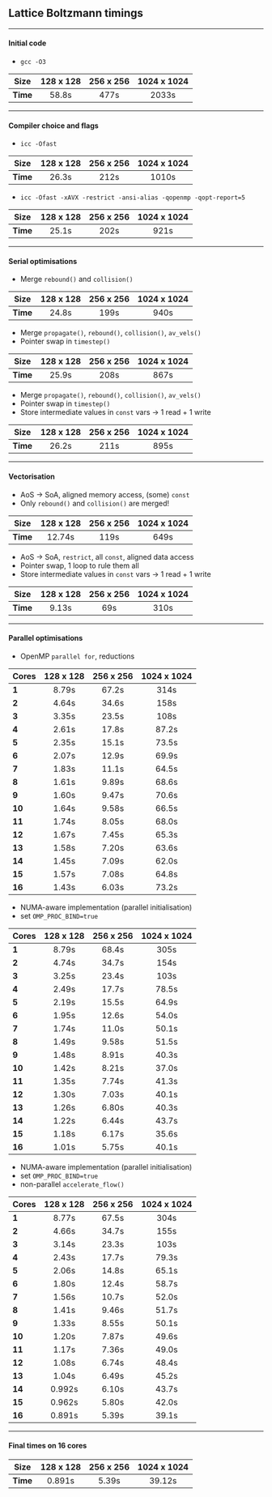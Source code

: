 ## Lattice Boltzmann timings

***
#### __Initial code__

+ `gcc -O3`

| Size      |  128 x 128    |  256 x 256     |  1024 x 1024   |
| --------- |:-------------:|:--------------:|:--------------:|
| **Time**  | 58.8s          | 477s           | 2033s         |

***
#### __Compiler choice and flags__

+ `icc -Ofast`

| Size      |  128 x 128    |  256 x 256     |  1024 x 1024   |
| --------- |:-------------:|:--------------:|:--------------:|
| **Time**  | 26.3s          | 212s           | 1010s         |

+ `icc -Ofast -xAVX -restrict -ansi-alias -qopenmp -qopt-report=5`

| Size      |  128 x 128    |  256 x 256     |  1024 x 1024   |
| --------- |:-------------:|:--------------:|:--------------:|
| **Time**  | 25.1s         | 202s           | 921s           |

***
#### __Serial optimisations__

+ Merge `rebound()` and `collision()`

| Size      |  128 x 128    |  256 x 256     |  1024 x 1024   |
| --------- |:-------------:|:--------------:|:--------------:|
| **Time**  | 24.8s         | 199s           | 940s          |

+ Merge `propagate()`, `rebound()`, `collision()`, `av_vels()`
+ Pointer swap in `timestep()`

| Size      |  128 x 128    |  256 x 256     |  1024 x 1024   |
| --------- |:-------------:|:--------------:|:--------------:|
| **Time**  | 25.9s         | 208s           | 867s           |

+ Merge `propagate()`, `rebound()`, `collision()`, `av_vels()`
+ Pointer swap in `timestep()`
+ Store intermediate values in `const` vars -> 1 read + 1 write

| Size      |  128 x 128    |  256 x 256     |  1024 x 1024   |
| --------- |:-------------:|:--------------:|:--------------:|
| **Time**  | 26.2s         | 211s           | 895s           |

***
#### __Vectorisation__

+ AoS -> SoA, aligned memory access, (some) `const`
+ Only `rebound()` and `collision()` are merged!

| Size      |  128 x 128    |  256 x 256     |  1024 x 1024   |
| --------- |:-------------:|:--------------:|:--------------:|
| **Time**  | 12.74s        | 119s           | 649s           |

+ AoS -> SoA, `restrict`, all `const`, aligned data access
+ Pointer swap, 1 loop to rule them all
+ Store intermediate values in `const` vars -> 1 read + 1 write

| Size      |  128 x 128    |  256 x 256     |  1024 x 1024   |
| --------- |:-------------:|:--------------:|:--------------:|
| **Time**  | 9.13s         | 69s            | 310s           |

***
#### __Parallel optimisations__

+ OpenMP `parallel for`, reductions

| Cores     |  128 x 128    |  256 x 256     |  1024 x 1024   |
| --------- |:-------------:|:--------------:|:--------------:|
| **1**     | 8.79s         | 67.2s          | 314s           |
| **2**     | 4.64s         | 34.6s          | 158s           |
| **3**     | 3.35s         | 23.5s          | 108s           |
| **4**     | 2.61s         | 17.8s          | 87.2s          |
| **5**     | 2.35s         | 15.1s          | 73.5s          |
| **6**     | 2.07s         | 12.9s          | 69.9s          |
| **7**     | 1.83s         | 11.1s          | 64.5s          |
| **8**     | 1.61s         | 9.89s          | 68.6s          |
| **9**     | 1.60s         | 9.47s          | 70.6s          |
| **10**    | 1.64s         | 9.58s          | 66.5s          |
| **11**    | 1.74s         | 8.05s          | 68.0s          |
| **12**    | 1.67s         | 7.45s          | 65.3s          |
| **13**    | 1.58s         | 7.20s          | 63.6s          |
| **14**    | 1.45s         | 7.09s          | 62.0s          |
| **15**    | 1.57s         | 7.08s          | 64.8s          |
| **16**    | 1.43s         | 6.03s          | 73.2s          |

+ NUMA-aware implementation (parallel initialisation)
+ set `OMP_PROC_BIND=true`

| Cores     |  128 x 128    |  256 x 256     |  1024 x 1024   |
| --------- |:-------------:|:--------------:|:--------------:|
| **1**     | 8.79s         | 68.4s          | 305s           |
| **2**     | 4.74s         | 34.7s          | 154s           |
| **3**     | 3.25s         | 23.4s          | 103s           |
| **4**     | 2.49s         | 17.7s          | 78.5s          |
| **5**     | 2.19s         | 15.5s          | 64.9s          |
| **6**     | 1.95s         | 12.6s          | 54.0s          |
| **7**     | 1.74s         | 11.0s          | 50.1s          |
| **8**     | 1.49s         | 9.58s          | 51.5s          |
| **9**     | 1.48s         | 8.91s          | 40.3s          |
| **10**    | 1.42s         | 8.21s          | 37.0s          |
| **11**    | 1.35s         | 7.74s          | 41.3s          |
| **12**    | 1.30s         | 7.03s          | 40.1s          |
| **13**    | 1.26s         | 6.80s          | 40.3s          |
| **14**    | 1.22s         | 6.44s          | 43.7s          |
| **15**    | 1.18s         | 6.17s          | 35.6s          |
| **16**    | 1.01s         | 5.75s          | 40.1s          |

+ NUMA-aware implementation (parallel initialisation)
+ set `OMP_PROC_BIND=true`
+ non-parallel `accelerate_flow()`

| Cores     |  128 x 128    |  256 x 256     |  1024 x 1024   |
| --------- |:-------------:|:--------------:|:--------------:|
| **1**     | 8.77s         | 67.5s          | 304s           |
| **2**     | 4.66s         | 34.7s          | 155s           |
| **3**     | 3.14s         | 23.3s          | 103s           |
| **4**     | 2.43s         | 17.7s          | 79.3s          |
| **5**     | 2.06s         | 14.8s          | 65.1s          |
| **6**     | 1.80s         | 12.4s          | 58.7s          |
| **7**     | 1.56s         | 10.7s          | 52.0s          |
| **8**     | 1.41s         | 9.46s          | 51.7s          |
| **9**     | 1.33s         | 8.55s          | 50.1s          |
| **10**    | 1.20s         | 7.87s          | 49.6s          |
| **11**    | 1.17s         | 7.36s          | 49.0s          |
| **12**    | 1.08s         | 6.74s          | 48.4s          |
| **13**    | 1.04s         | 6.49s          | 45.2s          |
| **14**    | 0.992s        | 6.10s          | 43.7s          |
| **15**    | 0.962s        | 5.80s          | 42.0s          |
| **16**    | 0.891s        | 5.39s          | 39.1s          |

***
#### __Final times on 16 cores__

| Size      |  128 x 128    |  256 x 256     |  1024 x 1024   |
| --------- |:-------------:|:--------------:|:--------------:|
| **Time**  | 0.891s        | 5.39s          | 39.12s         |
